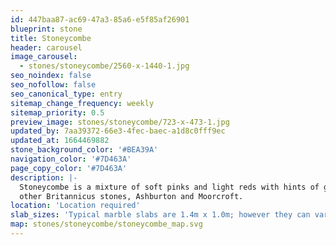```yaml
---
id: 447baa87-ac69-47a3-85a6-e5f85af26901
blueprint: stone
title: Stoneycombe
header: carousel
image_carousel:
  - stones/stoneycombe/2560-x-1440-1.jpg
seo_noindex: false
seo_nofollow: false
seo_canonical_type: entry
sitemap_change_frequency: weekly
sitemap_priority: 0.5
preview_image: stones/stoneycombe/723-x-473-1.jpg
updated_by: 7aa39372-66e3-4fec-baec-a1d8c0fff9ec
updated_at: 1664469882
stone_background_color: '#BEA39A'
navigation_color: '#7D463A'
page_copy_color: '#7D463A'
description: |-
  Stoneycombe is a mixture of soft pinks and light reds with hints of grey and intricately shaped crustaceans and corals for added depth. Small cream coloured calcite veins make sure that this stone is always interesting. It is a Devonian Limestone, found in the same areas as two
  other Britannicus stones, Ashburton and Moorcroft.
location: 'Location required'
slab_sizes: 'Typical marble slabs are 1.4m x 1.0m; however they can vary.'
map: stones/stoneycombe/stoneycombe_map.svg
---
```

